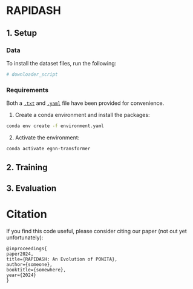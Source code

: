 # **RAPIDASH**

## **1. Setup**

### **Data**

To install the dataset files, run the following:

```sh
# downloader_script
```

### **Requirements**

Both a [`.txt`](requirements.txt) and [`.yaml`](environment.yaml) file have been provided for convenience.

1. Create a conda environment and install the packages:
```sh
conda env create -f environment.yaml
```
2. Activate the environment:
```sh
conda activate egnn-transformer
```


## **2. Training**

## **3. Evaluation**

# **Citation**

If you find this code useful, please consider citing our paper (not out yet unfortunately):
```
@inproceedings{
paper2024,
title={RAPIDASH: An Evolution of PONITA},
author={someone},
booktitle={somewhere},
year={2024}
}
```